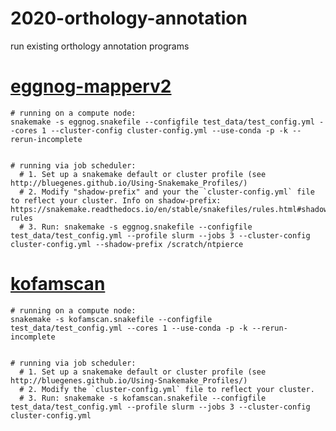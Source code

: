 # 2020-orthology-annotation
run existing orthology annotation programs

# [eggnog-mapperv2](https://github.com/eggnogdb/eggnog-mapper/wiki/eggNOG-mapper-v2)

    # running on a compute node:
    snakemake -s eggnog.snakefile --configfile test_data/test_config.yml --cores 1 --cluster-config cluster-config.yml --use-conda -p -k --rerun-incomplete


    # running via job scheduler:
      # 1. Set up a snakemake default or cluster profile (see http://bluegenes.github.io/Using-Snakemake_Profiles/)
      # 2. Modify "shadow-prefix" and your the `cluster-config.yml` file to reflect your cluster. Info on shadow-prefix: https://snakemake.readthedocs.io/en/stable/snakefiles/rules.html#shadow-rules
      # 3. Run: snakemake -s eggnog.snakefile --configfile test_data/test_config.yml --profile slurm --jobs 3 --cluster-config cluster-config.yml --shadow-prefix /scratch/ntpierce


# [kofamscan](https://github.com/takaram/kofam_scan)
    # running on a compute node:
    snakemake -s kofamscan.snakefile --configfile test_data/test_config.yml --cores 1 --use-conda -p -k --rerun-incomplete


    # running via job scheduler:
      # 1. Set up a snakemake default or cluster profile (see http://bluegenes.github.io/Using-Snakemake_Profiles/)
      # 2. Modify the `cluster-config.yml` file to reflect your cluster.
      # 3. Run: snakemake -s kofamscan.snakefile --configfile test_data/test_config.yml --profile slurm --jobs 3 --cluster-config cluster-config.yml

